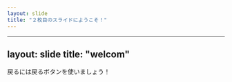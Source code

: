 ```yaml
---
layout: slide
title: "２枚目のスライドにようこそ！"
---
```


---
layout: slide
title: "welcom"
---
戻るには戻るボタンを使いましょう！
